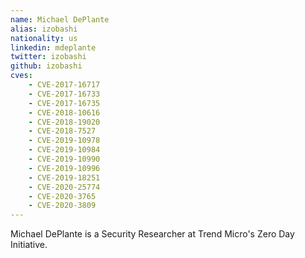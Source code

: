 ```yaml
---
name: Michael DePlante
alias: izobashi
nationality: us
linkedin: mdeplante
twitter: izobashi
github: izobashi
cves:
    - CVE-2017-16717
    - CVE-2017-16733
    - CVE-2017-16735
    - CVE-2018-10616
    - CVE-2018-19020
    - CVE-2018-7527
    - CVE-2019-10978
    - CVE-2019-10984
    - CVE-2019-10990
    - CVE-2019-10996
    - CVE-2019-18251
    - CVE-2020-25774
    - CVE-2020-3765
    - CVE-2020-3809
---
```

Michael DePlante is a Security Researcher at Trend Micro's Zero Day Initiative.
